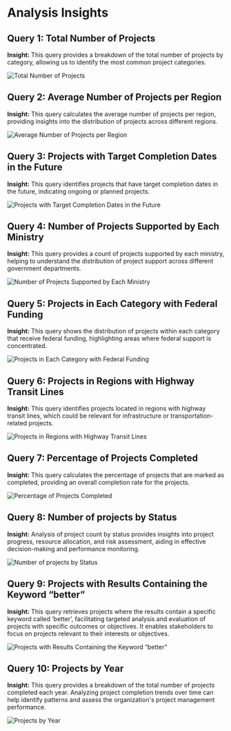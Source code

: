 # Analysis Insights

## Query 1: Total Number of Projects

**Insight:** This query provides a breakdown of the total number of projects by category, allowing us to identify the most common project categories.

![Total Number of Projects](picture1.png)


## Query 2: Average Number of Projects per Region

**Insight:** This query calculates the average number of projects per region, providing insights into the distribution of projects across different regions.

![Average Number of Projects per Region](picture2.png)


## Query 3: Projects with Target Completion Dates in the Future

**Insight:** This query identifies projects that have target completion dates in the future, indicating ongoing or planned projects.

![Projects with Target Completion Dates in the Future](picture3.png)


## Query 4: Number of Projects Supported by Each Ministry

**Insight:** This query provides a count of projects supported by each ministry, helping to understand the distribution of project support across different government departments.

![Number of Projects Supported by Each Ministry](picture4.png)


## Query 5: Projects in Each Category with Federal Funding

**Insight:** This query shows the distribution of projects within each category that receive federal funding, highlighting areas where federal support is concentrated.

![Projects in Each Category with Federal Funding](picture5.png)


## Query 6: Projects in Regions with Highway Transit Lines

**Insight:** This query identifies projects located in regions with highway transit lines, which could be relevant for infrastructure or transportation-related projects.

![Projects in Regions with Highway Transit Lines](picture6.png)


## Query 7: Percentage of Projects Completed

**Insight:** This query calculates the percentage of projects that are marked as completed, providing an overall completion rate for the projects.

![Percentage of Projects Completed](picture7.png)


## Query 8: Number of projects by Status

**Insight:** Analysis of project count by status provides insights into project progress, resource allocation, and risk assessment, aiding in effective decision-making and performance monitoring.

![Number of projects by Status](picture8.png)


## Query 9: Projects with Results Containing the Keyword “better”

**Insight:** This query retrieves projects where the results contain a specific keyword called ‘better’, facilitating targeted analysis and evaluation of projects with specific outcomes or objectives. It enables stakeholders to focus on projects relevant to their interests or objectives.

![Projects with Results Containing the Keyword “better”](picture9.png)


## Query 10: Projects by Year

**Insight:** This query provides a breakdown of the total number of projects completed each year. Analyzing project completion trends over time can help identify patterns and assess the organization's project management performance.

![Projects by Year](picture10.png)

